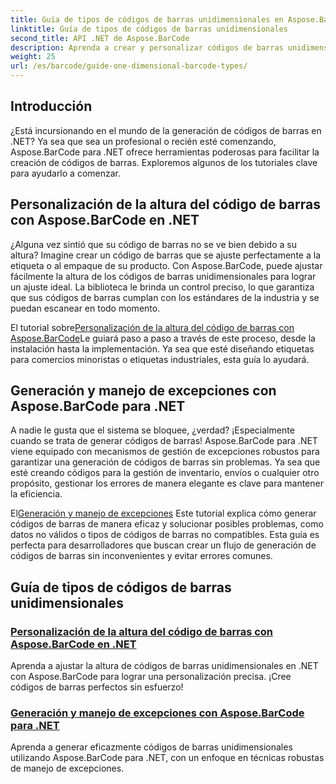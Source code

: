 ```yaml
---
title: Guía de tipos de códigos de barras unidimensionales en Aspose.BarCode
linktitle: Guía de tipos de códigos de barras unidimensionales
second_title: API .NET de Aspose.BarCode
description: Aprenda a crear y personalizar códigos de barras unidimensionales en .NET utilizando Aspose.BarCode, con sólidas técnicas de manejo de excepciones.
weight: 25
url: /es/barcode/guide-one-dimensional-barcode-types/
---
```

## Introducción

¿Está incursionando en el mundo de la generación de códigos de barras en .NET? Ya sea que sea un profesional o recién esté comenzando, Aspose.BarCode para .NET ofrece herramientas poderosas para facilitar la creación de códigos de barras. Exploremos algunos de los tutoriales clave para ayudarlo a comenzar.

## Personalización de la altura del código de barras con Aspose.BarCode en .NET  

¿Alguna vez sintió que su código de barras no se ve bien debido a su altura? Imagine crear un código de barras que se ajuste perfectamente a la etiqueta o al empaque de su producto. Con Aspose.BarCode, puede ajustar fácilmente la altura de los códigos de barras unidimensionales para lograr un ajuste ideal. La biblioteca le brinda un control preciso, lo que garantiza que sus códigos de barras cumplan con los estándares de la industria y se puedan escanear en todo momento.  

 El tutorial sobre[Personalización de la altura del código de barras con Aspose.BarCode](./customizing-barcode-height/)Le guiará paso a paso a través de este proceso, desde la instalación hasta la implementación. Ya sea que esté diseñando etiquetas para comercios minoristas o etiquetas industriales, esta guía lo ayudará.  

## Generación y manejo de excepciones con Aspose.BarCode para .NET  

A nadie le gusta que el sistema se bloquee, ¿verdad? ¡Especialmente cuando se trata de generar códigos de barras! Aspose.BarCode para .NET viene equipado con mecanismos de gestión de excepciones robustos para garantizar una generación de códigos de barras sin problemas. Ya sea que esté creando códigos para la gestión de inventario, envíos o cualquier otro propósito, gestionar los errores de manera elegante es clave para mantener la eficiencia.  

 El[Generación y manejo de excepciones](./generation-and-exception-handling/) Este tutorial explica cómo generar códigos de barras de manera eficaz y solucionar posibles problemas, como datos no válidos o tipos de códigos de barras no compatibles. Esta guía es perfecta para desarrolladores que buscan crear un flujo de generación de códigos de barras sin inconvenientes y evitar errores comunes.  

## Guía de tipos de códigos de barras unidimensionales
### [Personalización de la altura del código de barras con Aspose.BarCode en .NET](./customizing-barcode-height/)
Aprenda a ajustar la altura de códigos de barras unidimensionales en .NET con Aspose.BarCode para lograr una personalización precisa. ¡Cree códigos de barras perfectos sin esfuerzo!
### [Generación y manejo de excepciones con Aspose.BarCode para .NET](./generation-and-exception-handling/)
Aprenda a generar eficazmente códigos de barras unidimensionales utilizando Aspose.BarCode para .NET, con un enfoque en técnicas robustas de manejo de excepciones.